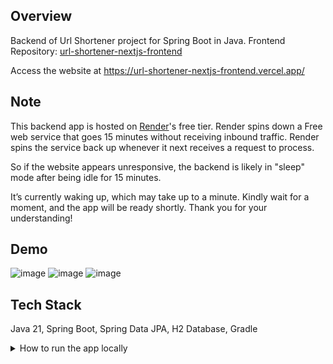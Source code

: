 ## Overview
Backend of Url Shortener project for Spring Boot in Java. Frontend Repository: [url-shortener-nextjs-frontend](https://github.com/SnehanjanChatterjee/url-shortener-nextjs-frontend)

Access the website at https://url-shortener-nextjs-frontend.vercel.app/

## Note
This backend app is hosted on [Render](https://www.render.com)'s free tier. Render spins down a Free web service that goes 15 minutes without receiving inbound traffic. 
Render spins the service back up whenever it next receives a request to process.

So if the website appears unresponsive, the backend is likely in "sleep" mode after being idle for 15 minutes.

It’s currently waking up, which may take up to a minute. Kindly wait for a moment, and the app will be ready shortly. Thank you for your understanding!

## Demo
![image](https://github.com/user-attachments/assets/45ab9fcd-c291-4640-b0c6-9c22aa41b4c9)
![image](https://github.com/user-attachments/assets/93caf0e1-2439-41a1-839a-36d0e1f744a2)
![image](https://github.com/user-attachments/assets/b983a3b0-4ee7-409b-a3ce-23791a5037ad)

## Tech Stack

Java 21, Spring Boot, Spring Data JPA, H2 Database, Gradle

<details>

<summary>
How to run the app locally
</summary>

## Prerequisites

1. **JDK 21+** - Make sure you have Java 21 or later installed.
2. **Gradle** - The project uses Gradle as the build tool. If you don't have it installed, follow the instructions [here](https://gradle.org/install/).
3. **Git** - Required for version control and deployment.

## Fork and Clone the Repository

### Fork the Repository
Click the <b>Fork</b> button at the top right to create a copy of the repository under your own GitHub account.

### Clone the Forked Repository
Use the following commands to clone the repository and navigate to its directory:

```
git clone https://github.com/yourusername/url-shortener-java-backend.git
cd url-shortener-java-backend
```

## Set up the Environment
Create a .env file in the root directory of the project.
Example .env file:

```
BACKEND_CLOUD_BASE_URL=<add-url-of-hosted-backend-service>
FRONTEND_LOCAL_BASE_URL=<add-url-of-localhost-frontend-service i.e http://localhost:3000>
FRONTEND_CLOUD_BASE_URL=<add-url-of-hosted-frontend-service-main-domain>
FRONTEND_CLOUD_BASE_URL_2=<add-url-of-hosted-frontend-service-domain2> [Optional]
FRONTEND_CLOUD_BASE_URL_3=<add-url-of-hosted-frontend-service-domain3> [Optional]
```

Add the .env file to .gitignore to avoid committing sensitive information.

```bash
git rm --cached .env
echo ".env" >> .gitignore
```

## Build the Project Using Gradle

To build the project, run:

```bash
./gradlew clean build
```
This will compile the code and package it into a JAR file.

## Run the Project Locally
To run the project locally, go to UrlShortenerJavaBackendApplication file and run it or you can use the following command:

```bash
./gradlew bootRun
```
The application will start on http://localhost:8080

## Access the Health Check Endpoint
To verify the application's health status, navigate to the following URL in your browser or API client: http://localhost:8080/actuator/health

This will return a JSON response indicating whether the application is running correctly.

## Deploy to Render
Follow these steps to deploy your Spring Boot application to Render: [Hosting Springboot App on render.com](https://www.youtube.com/watch?v=p3AIecyvok4)

<!-- [![Hosting Springboot App on render.com](https://img.youtube.com/vi/p3AIecyvok4/0.jpg)](https://www.youtube.com/watch?v=p3AIecyvok4) -->

</details
